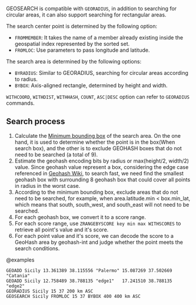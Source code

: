 GEOSEARCH is compatible with `GEORADIUS`, in addition to searching for circular areas, it can also support searching for rectangular areas.

The search center point is determined by the following option:

* `FROMMEMBER`: It takes the name of a member already existing inside the geospatial index represented by the sorted set.
* `FROMLOC`: Use parameters to pass longitude and latitude.

The search area is determined by the following options:

* `BYRADIUS`: Similar to GEORADIUS, searching for circular areas according to radius.
* `BYBOX`: Axis-aligned rectangle, determined by height and width.

`WITHCOORD`, `WITHDIST`, `WITHHASH`, `COUNT`, `ASC|DESC` option can refer to `GEORADIUS` commands.

## Search process

1. Calculate the [Minimum bounding box](https://en.wikipedia.org/wiki/Minimum_bounding_box) of the search area. On the one hand, it is used to determine whether the point is in the box(When search box), and the other is to exclude GEOHASH boxes that do not need to be searched (a total of 9).
2. Estimate the geohash encoding bits by radius or max(height/2, width/2) value. Since geohash value represent a box, considering the edge case referenced in [Geohash Wiki](http://en.wikipedia.org/wiki/Geohash), to search fast, we need find the smallest geohash box with surrounding 8 geohash box that could cover all points in radius in the worst case. 
3. According to the minimum bounding box, exclude areas that do not need to be searched, for example, when area.latitude.min < box.min_lat, which means that south, south_west, and south_east will not need to be searched.
4. For each geohash box, we convert it to a score range.
5. For each score range, use `ZRANGEBYSCORE key min max WITHSCORES` to retrieve all point's value and it's score.
6. For each point value and it's score, we can decode the score to a GeoHash area by geohash-int and judge whether the point meets the search conditions. 

@examples

```cli
GEOADD Sicily 13.361389 38.115556 "Palermo" 15.087269 37.502669 "Catania"
GEOADD Sicily 12.758489 38.788135 "edge1"   17.241510 38.788135 "edge2" 
GEORADIUS Sicily 15 37 200 km ASC
GEOSEARCH Sicily FROMLOC 15 37 BYBOX 400 400 km ASC
```